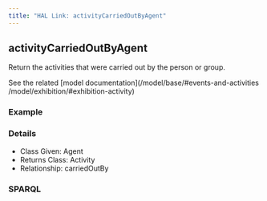 ```yaml
---
title: "HAL Link: activityCarriedOutByAgent"
---
```


## activityCarriedOutByAgent

Return the activities that were carried out by the person or group.

See the related [model documentation](/model/base/#events-and-activities /model/exhibition/#exhibition-activity)

### Example




### Details

* Class Given: Agent
* Returns Class: Activity
* Relationship: carriedOutBy


### SPARQL
```

```


